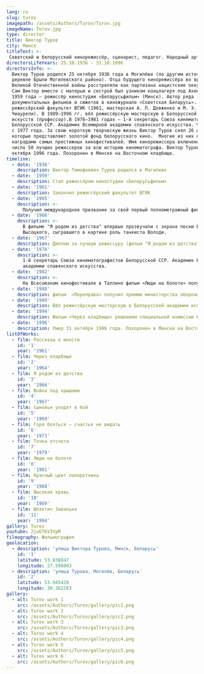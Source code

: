 ```yaml
---
lang: ru
slug: turov
imagepath: /assets/Authors/Turov/Turov.jpg
imageName: Turov.jpg
type: director
title: Виктор Туров
city: Минск
titleText: >-
 Советский и белорусский кинорежиссёр, сценарист, педагог. Народный артист СССР (1986).
directorsLifeYears: 25.10.1936 - 31.10.1996
directorsInfo: >-
  Виктор Туров родился 25 октября 1936 года в Могилёве (по другим источникам — в
  деревне Брыли Могилевского района). Отца будущего кинорежиссёра во время
  Великой Отечественной войны расстреляли как партизана нацистские оккупанты.
  Сам Виктор вместе с матерью и сестрой был узником концлагеря под Ахеном. С
  1959 года — режиссёр киностудии «Беларусьфильм» (Минск). Автор ряда
  документальных фильмов и сюжетов в киножурнале «Советская Беларусь». Закончил
  режиссёрский факультет ВГИК (1961, мастерская А. П. Довженко и М. Э.
  Чиаурели). В 1989—1996 гг. вёл режиссёрскую мастерскую в Белорусской академии
  искусств (профессор).В 1976—1981 годах — 1-й секретарь Союза кинематографистов
  Белорусской ССР. Академик Всемирной академии славянского искусства. Член КПСС
  с 1977 года. За свою короткую творческую жизнь Виктор Туров снял 26 фильмов,
  которые представляют золотой фонд белорусского кино.  Многие из них отмечены
  наградами самых престижных кинофестивалей. Имя кинорежиссера включено ЮНЕСКО в
  число 50 лучших режиссеров за всю историю кинематографа. Виктор Туров умер 31
  октября 1996 года. Похоронен в Минске на Восточном кладбище.
timeline:
  - date: '1936'
    description: Виктор Тимофеевич Туров родился в Могилеве
  - date: '1959'
    description: Стал режиссёром киностудии «Беларусьфильм»
  - date: '1961'
    description: Закончил режиссёрский факультет ВГИК
  - date: '1965'
    description: >-
      Получил международное призвание за свой первый полнометражный фильм "Через кладбище" по повести Павла Нилина.
  - date: '1966'
    description: >-
      В фильме "Я родом из детства" впервые прозвучали с экрана песни Владимира
      Высоцкого, сыгравшего в картине роль танкиста Володи.
  - date: '1967'
    description: Диплом за лучшую режиссуру (фильм "Я родом из детства")
  - date: '1976'
    description: >-
      1-й секретарь Союза кинематографистов Белорусской ССР. Академик Всемирной
      академии славянского искусства.
  - date: '1982'
    description: >-
      На Всесоюзном кинофестивале в Таллине фильм «Люди на болоте» получил главный приз и диплом, приз за женскую роль и приз Союза кинематографистов Эстонской ССР
  - date: '1988'
    description: фильм  «Переправа» получил премию министерства обороны Польской Народной Республики
  - date: '1989'
    description: Вёл режиссёрскую мастерскую в Белорусской академии искусств (профессор)
  - date: '1994'
    description: Фильм «Через кладбище» решением специальной комиссии ЮНЕСКО он вошел в число ста лучших мировых фильмов о войне.
  - date: '1996'
    description: Умер 31 октября 1996 года. Похоронен в Минске на Восточном кладбище
listOfWorks:
  - film: Рассказы о юности
    id: '1'
    year: '1961'
  - film: Через кладбище
    id: '2'
    year: '1964'
  - film: Я родом из детства
    id: '3'
    year: '1966'
  - film: Война под крышами
    id: '4'
    year: '1967'
  - film: Сыновья уходят в бой
    id: '5'
    year: '1969'
  - film: Горя бояться – счастья не видать
    id: '6'
    year: '1973'
  - film: Точка отсчета
    id: '7'
    year: '1979'
  - film: Люди на болоте
    id: '8'
    year: '1981'
  - film: Красный цвет папоротника
    id: '9'
    year: '1988'
  - film: Высокая кровь
    id: '10'
    year: '1989'
  - film: Шляхтич Завальня
    id: '11'
    year: '1994'
gallery: Turov
youtube: 2juET6V3YpM
filmography: Фильмография
geolocation:
  - description: 'улица Виктора Турова, Минск, Беларусь'
    id: '1'
    latitude: 53.838847
    longitude: 27.596003
  - description: 'улица Турова, Могилёв, Беларусь'
    id: '2'
    latitude: 53.945428
    longitude: 30.362203
gallery:
  - alt: Turov work 1
    src: /assets/Authors/Turov/gallery/pic1.png
  - alt: Turov work 2
    src: /assets/Authors/Turov/gallery/pic2.png
  - alt: Turov work 3
    src: /assets/Authors/Turov/gallery/pic3.png
  - alt: Turov work 4
    src: /assets/Authors/Turov/gallery/pic4.png
  - alt: Turov work 5
    src: /assets/Authors/Turov/gallery/pic5.png
  - alt: Turov work 6
    src: /assets/Authors/Turov/gallery/pic6.png
---
```


